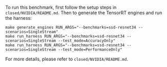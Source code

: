 To run this benchmark, first follow the setup steps in `closed/NVIDIA/README.md`. Then to generate the TensorRT engines and run the harness:

```
make generate_engines RUN_ARGS="--benchmarks=ssd-resnet34 --scenarios=SingleStream"
make run_harness RUN_ARGS="--benchmarks=ssd-resnet34 --scenarios=SingleStream --test_mode=AccuracyOnly"
make run_harness RUN_ARGS="--benchmarks=ssd-resnet34 --scenarios=SingleStream --test_mode=PerformanceOnly"
```

For more details, please refer to `closed/NVIDIA/README.md`.